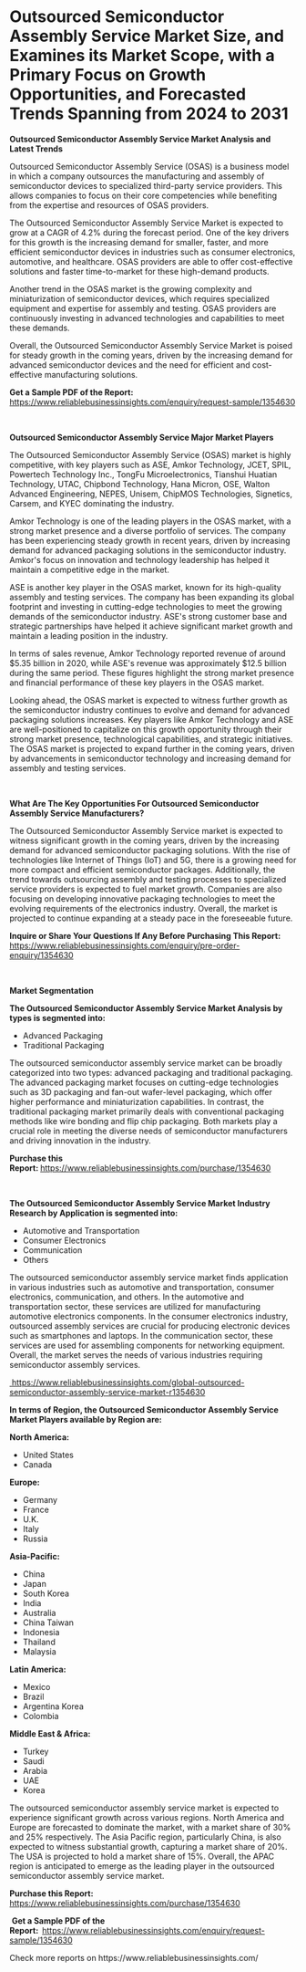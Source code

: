 <p><h1>Outsourced Semiconductor Assembly Service Market Size, and Examines its Market Scope, with a Primary Focus on Growth Opportunities, and Forecasted Trends Spanning from 2024 to 2031</h1></p><p><strong>Outsourced Semiconductor Assembly Service Market Analysis and Latest Trends</strong></p>
<p><p>Outsourced Semiconductor Assembly Service (OSAS) is a business model in which a company outsources the manufacturing and assembly of semiconductor devices to specialized third-party service providers. This allows companies to focus on their core competencies while benefiting from the expertise and resources of OSAS providers.</p><p>The Outsourced Semiconductor Assembly Service Market is expected to grow at a CAGR of 4.2% during the forecast period. One of the key drivers for this growth is the increasing demand for smaller, faster, and more efficient semiconductor devices in industries such as consumer electronics, automotive, and healthcare. OSAS providers are able to offer cost-effective solutions and faster time-to-market for these high-demand products.</p><p>Another trend in the OSAS market is the growing complexity and miniaturization of semiconductor devices, which requires specialized equipment and expertise for assembly and testing. OSAS providers are continuously investing in advanced technologies and capabilities to meet these demands.</p><p>Overall, the Outsourced Semiconductor Assembly Service Market is poised for steady growth in the coming years, driven by the increasing demand for advanced semiconductor devices and the need for efficient and cost-effective manufacturing solutions.</p></p>
<p><strong>Get a Sample PDF of the Report:&nbsp;</strong> <a href="https://www.reliablebusinessinsights.com/enquiry/request-sample/1354630">https://www.reliablebusinessinsights.com/enquiry/request-sample/1354630</a></p>
<p>&nbsp;</p>
<p><strong>Outsourced Semiconductor Assembly Service Major Market Players</strong></p>
<p><p>The Outsourced Semiconductor Assembly Service (OSAS) market is highly competitive, with key players such as ASE, Amkor Technology, JCET, SPIL, Powertech Technology Inc., TongFu Microelectronics, Tianshui Huatian Technology, UTAC, Chipbond Technology, Hana Micron, OSE, Walton Advanced Engineering, NEPES, Unisem, ChipMOS Technologies, Signetics, Carsem, and KYEC dominating the industry.</p><p>Amkor Technology is one of the leading players in the OSAS market, with a strong market presence and a diverse portfolio of services. The company has been experiencing steady growth in recent years, driven by increasing demand for advanced packaging solutions in the semiconductor industry. Amkor's focus on innovation and technology leadership has helped it maintain a competitive edge in the market.</p><p>ASE is another key player in the OSAS market, known for its high-quality assembly and testing services. The company has been expanding its global footprint and investing in cutting-edge technologies to meet the growing demands of the semiconductor industry. ASE's strong customer base and strategic partnerships have helped it achieve significant market growth and maintain a leading position in the industry.</p><p>In terms of sales revenue, Amkor Technology reported revenue of around $5.35 billion in 2020, while ASE's revenue was approximately $12.5 billion during the same period. These figures highlight the strong market presence and financial performance of these key players in the OSAS market.</p><p>Looking ahead, the OSAS market is expected to witness further growth as the semiconductor industry continues to evolve and demand for advanced packaging solutions increases. Key players like Amkor Technology and ASE are well-positioned to capitalize on this growth opportunity through their strong market presence, technological capabilities, and strategic initiatives. The OSAS market is projected to expand further in the coming years, driven by advancements in semiconductor technology and increasing demand for assembly and testing services.</p></p>
<p>&nbsp;</p>
<p><strong>What Are The Key Opportunities For Outsourced Semiconductor Assembly Service Manufacturers?</strong></p>
<p><p>The Outsourced Semiconductor Assembly Service market is expected to witness significant growth in the coming years, driven by the increasing demand for advanced semiconductor packaging solutions. With the rise of technologies like Internet of Things (IoT) and 5G, there is a growing need for more compact and efficient semiconductor packages. Additionally, the trend towards outsourcing assembly and testing processes to specialized service providers is expected to fuel market growth. Companies are also focusing on developing innovative packaging technologies to meet the evolving requirements of the electronics industry. Overall, the market is projected to continue expanding at a steady pace in the foreseeable future.</p></p>
<p><strong>Inquire or Share Your Questions If Any Before Purchasing This Report:</strong> <a href="https://www.reliablebusinessinsights.com/enquiry/pre-order-enquiry/1354630">https://www.reliablebusinessinsights.com/enquiry/pre-order-enquiry/1354630</a></p>
<p>&nbsp;</p>
<p><strong>Market Segmentation</strong></p>
<p><strong>The Outsourced Semiconductor Assembly Service Market Analysis by types is segmented into:</strong></p>
<p><ul><li>Advanced Packaging</li><li>Traditional Packaging</li></ul></p>
<p><p>The outsourced semiconductor assembly service market can be broadly categorized into two types: advanced packaging and traditional packaging. The advanced packaging market focuses on cutting-edge technologies such as 3D packaging and fan-out wafer-level packaging, which offer higher performance and miniaturization capabilities. In contrast, the traditional packaging market primarily deals with conventional packaging methods like wire bonding and flip chip packaging. Both markets play a crucial role in meeting the diverse needs of semiconductor manufacturers and driving innovation in the industry.</p></p>
<p><strong>Purchase this Report:&nbsp;</strong><a href="https://www.reliablebusinessinsights.com/purchase/1354630">https://www.reliablebusinessinsights.com/purchase/1354630</a></p>
<p>&nbsp;</p>
<p><strong>The Outsourced Semiconductor Assembly Service Market Industry Research by Application is segmented into:</strong></p>
<p><ul><li>Automotive and Transportation</li><li>Consumer Electronics</li><li>Communication</li><li>Others</li></ul></p>
<p><p>The outsourced semiconductor assembly service market finds application in various industries such as automotive and transportation, consumer electronics, communication, and others. In the automotive and transportation sector, these services are utilized for manufacturing automotive electronics components. In the consumer electronics industry, outsourced assembly services are crucial for producing electronic devices such as smartphones and laptops. In the communication sector, these services are used for assembling components for networking equipment. Overall, the market serves the needs of various industries requiring semiconductor assembly services.</p></p>
<p><a href="https://www.reliablebusinessinsights.com/global-outsourced-semiconductor-assembly-service-market-r1354630">&nbsp;https://www.reliablebusinessinsights.com/global-outsourced-semiconductor-assembly-service-market-r1354630</a></p>
<p><strong>In terms of Region, the Outsourced Semiconductor Assembly Service Market Players available by Region are:</strong></p>
<p>
    <p> <strong> North America: </strong>
        <ul>
            <li>United States</li>
            <li>Canada</li>
        </ul>
        </p> 
    <p> <strong> Europe: </strong>
        <ul>
            <li>Germany</li>
            <li>France</li>
            <li>U.K.</li>
            <li>Italy</li>
            <li>Russia</li>
        </ul>
        </p> 
    <p> <strong> Asia-Pacific: </strong>
        <ul>
            <li>China</li>
            <li>Japan</li>
            <li>South Korea</li>
            <li>India</li>
            <li>Australia</li>
            <li>China Taiwan</li>
            <li>Indonesia</li>
            <li>Thailand</li>
            <li>Malaysia</li>
        </ul>
        </p> 
    <p> <strong> Latin America: </strong>
        <ul>
            <li>Mexico</li>
            <li>Brazil</li>
            <li>Argentina Korea</li>
            <li>Colombia</li>
        </ul>
        </p> 
    <p> <strong> Middle East & Africa: </strong>
        <ul>
            <li>Turkey</li>
            <li>Saudi</li>
            <li>Arabia</li>
            <li>UAE</li>
            <li>Korea</li>
        </ul>
    </p>
    </p>
<p><p>The outsourced semiconductor assembly service market is expected to experience significant growth across various regions. North America and Europe are forecasted to dominate the market, with a market share of 30% and 25% respectively. The Asia Pacific region, particularly China, is also expected to witness substantial growth, capturing a market share of 20%. The USA is projected to hold a market share of 15%. Overall, the APAC region is anticipated to emerge as the leading player in the outsourced semiconductor assembly service market.</p></p>
<p><strong>Purchase this Report: </strong><a href="https://www.reliablebusinessinsights.com/purchase/1354630">https://www.reliablebusinessinsights.com/purchase/1354630</a></p>
<p>&nbsp;<strong>Get a Sample PDF of the Report:&nbsp;&nbsp;</strong><a href="https://www.reliablebusinessinsights.com/enquiry/request-sample/1354630">https://www.reliablebusinessinsights.com/enquiry/request-sample/1354630</a></p>
<p><strong></strong></p>
<p>Check more reports on https://www.reliablebusinessinsights.com/</p>
